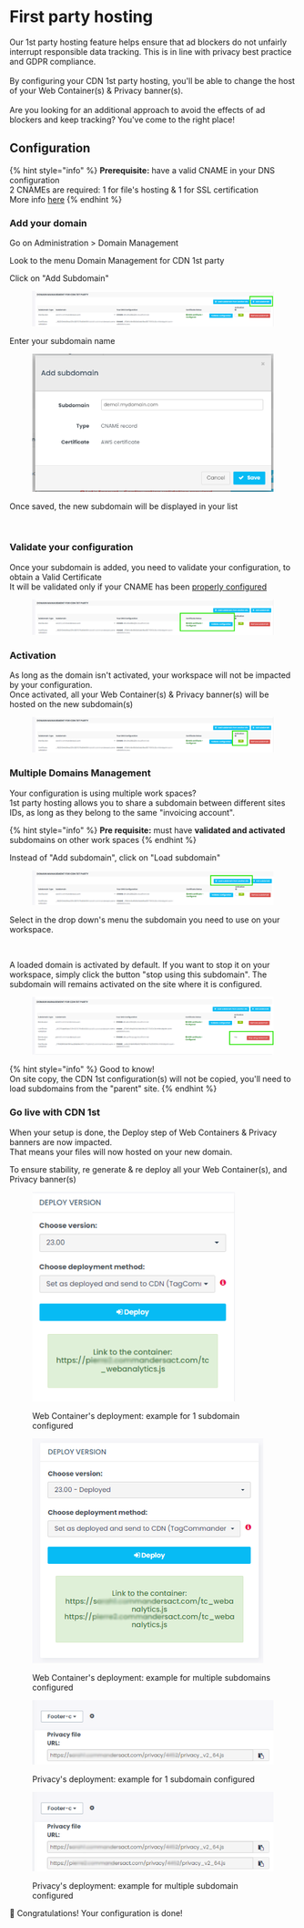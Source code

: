 # First party hosting

Our 1st party hosting feature helps ensure that ad blockers do not unfairly interrupt responsible data tracking. This is in line with privacy best practice and GDPR compliance. \
\
By configuring your CDN 1st party hosting, you'll be able to change the host of your Web Container(s) & Privacy banner(s). \
\
Are you looking for an additional approach to avoid the effects of ad blockers and keep tracking? You've come to the right place!

## Configuration

{% hint style="info" %}
**Prerequisite:** have a valid CNAME in your DNS configuration\
2 CNAMEs are required: 1 for file's hosting & 1 for SSL certification\
More info [here](cname-record.md#how-the-cname-creation-process-works)
{% endhint %}

### Add your domain

Go on Administration > Domain Management

Look to the menu Domain Management for CDN 1st party

Click on "Add Subdomain"

<figure><img src="../../../.gitbook/assets/image (19).png" alt=""><figcaption></figcaption></figure>

Enter your subdomain name

<figure><img src="../../../.gitbook/assets/image (9) (7).png" alt="" width="460"><figcaption></figcaption></figure>

Once saved, the new subdomain will be displayed in your list

<figure><img src="../../../.gitbook/assets/Capture d&#x27;écran 2024-10-10 174605.png" alt=""><figcaption></figcaption></figure>

### Validate your configuration

Once your subdomain is added, you need to validate your configuration, to obtain a Valid Certificate\
It will be validated only if your CNAME has been [properly configured](cname-record.md#how-the-cname-creation-process-works)

<figure><img src="../../../.gitbook/assets/image (20).png" alt=""><figcaption></figcaption></figure>

### Activation

As long as the domain isn't activated, your workspace will not be impacted by your configuration.\
Once activated, all your Web Container(s) & Privacy banner(s) will be hosted on the new subdomain(s)

<figure><img src="../../../.gitbook/assets/image (21).png" alt=""><figcaption></figcaption></figure>

### Multiple Domains Management

Your configuration is using multiple work spaces?\
1st party hosting allows you to share a subdomain between different sites IDs, as long as they belong to the same "invoicing account".

{% hint style="info" %}
**Pre requisite:** must have **validated and activated** subdomains on other work spaces
{% endhint %}

Instead of "Add subdomain", click on "Load subdomain"

<figure><img src="../../../.gitbook/assets/image (22).png" alt=""><figcaption></figcaption></figure>

Select in the drop down's menu the subdomain you need to use on your workspace.

<figure><img src="../../../.gitbook/assets/Capture d&#x27;écran 2024-10-09 184809.png" alt=""><figcaption></figcaption></figure>

A loaded domain is activated by default. If you want to stop it on your workspace, simply click the button "stop using this subdomain". The subdomain will remains activated on the site where it is configured.

<figure><img src="../../../.gitbook/assets/image (23).png" alt=""><figcaption></figcaption></figure>

{% hint style="info" %}
Good to know! \
On site copy, the CDN 1st configuration(s) will not be copied, you'll need to load subdomains from the "parent" site.
{% endhint %}

### Go live with CDN 1st

When your setup is done, the Deploy step of Web Containers & Privacy banners are now impacted.\
That means your files will now hosted on your new domain.

To ensure stability, re generate & re deploy all your Web Container(s), and Privacy banner(s)

<figure><img src="../../../.gitbook/assets/image (17).png" alt=""><figcaption><p>Web Container's deployment: example for 1 subdomain configured</p></figcaption></figure>

<figure><img src="../../../.gitbook/assets/image (18).png" alt=""><figcaption><p>Web Container's deployment: example for multiple subdomains configured</p></figcaption></figure>

<figure><img src="../../../.gitbook/assets/image (16).png" alt=""><figcaption><p>Privacy's deployment: example for 1 subdomain configured</p></figcaption></figure>

<figure><img src="../../../.gitbook/assets/image (15).png" alt=""><figcaption><p>Privacy's deployment: example for multiple subdomain configured</p></figcaption></figure>

:rocket:   Congratulations! Your configuration is done!
